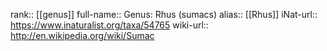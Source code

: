 

rank:: [[genus]]
full-name:: Genus: Rhus (sumacs)
alias:: [[Rhus]]
iNat-url:: https://www.inaturalist.org/taxa/54765
wiki-url:: http://en.wikipedia.org/wiki/Sumac